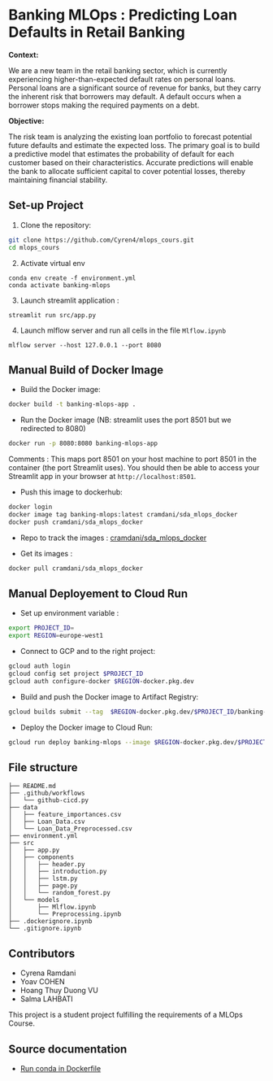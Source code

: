 # Banking MLOps : Predicting Loan Defaults in Retail Banking

**Context:**

We are a new team in the retail banking sector, which is currently experiencing higher-than-expected default rates on personal loans. Personal loans are a significant source of revenue for banks, but they carry the inherent risk that borrowers may default. A default occurs when a borrower stops making the required payments on a debt.

**Objective:**

The risk team is analyzing the existing loan portfolio to forecast potential future defaults and estimate the expected loss. The primary goal is to build a predictive model that estimates the probability of default for each customer based on their characteristics. Accurate predictions will enable the bank to allocate sufficient capital to cover potential losses, thereby maintaining financial stability.


## Set-up Project 

1.  Clone the repository:

```bash
git clone https://github.com/Cyren4/mlops_cours.git
cd mlops_cours
```

2.  Activate virtual env
```shell
conda env create -f environment.yml
conda activate banking-mlops
```

3.  Launch streamlit application : 
```
streamlit run src/app.py
```

4. Launch mlflow server and run all cells in the file `Mlflow.ipynb`
```shell
mlflow server --host 127.0.0.1 --port 8080
```


## Manual Build of Docker Image 

- Build the Docker image: 
```bash
docker build -t banking-mlops-app .
```

- Run the Docker image (NB: streamlit uses the port 8501 but we redirected to 8080)
```bash
docker run -p 8080:8080 banking-mlops-app
```

Comments : This maps port 8501 on your host machine to port 8501 in the container (the port Streamlit uses). You should then be able to access your Streamlit app in your browser at ``http://localhost:8501``.

- Push this image to dockerhub: 
```bash
docker login 
docker image tag banking-mlops:latest cramdani/sda_mlops_docker
docker push cramdani/sda_mlops_docker  
```

- Repo to track the images : [cramdani/sda_mlops_docker](https://hub.docker.com/r/cramdani/sda_mlops_docker) 

- Get its images  : 
```bash
docker pull cramdani/sda_mlops_docker
```

## Manual Deployement to Cloud Run 

- Set up environment variable : 
```bash
export PROJECT_ID=
export REGION=europe-west1
```

- Connect to GCP and to the right project:
```bash
gcloud auth login
gcloud config set project $PROJECT_ID
gcloud auth configure-docker $REGION-docker.pkg.dev

```

- Build and push the Docker image to Artifact Registry:
```bash
gcloud builds submit --tag  $REGION-docker.pkg.dev/$PROJECT_ID/banking-mlops/mlops-app:latest
```

- Deploy the Docker image to Cloud Run:
```bash
gcloud run deploy banking-mlops --image $REGION-docker.pkg.dev/$PROJECT_ID/banking-mlops/mlops-app:latest --region $REGION
```


## File structure 
```
├── README.md
├── .github/workflows
│   └── github-cicd.py
├── data
│   ├── feature_importances.csv
│   ├── Loan_Data.csv
│   └── Loan_Data_Preprocessed.csv
├── environment.yml
├── src
│   ├── app.py
│   ├── components
│   │   ├── header.py
│   │   ├── introduction.py
│   │   ├── lstm.py
│   │   ├── page.py
│   │   └── random_forest.py
│   └── models
│       ├── Mlflow.ipynb
│       └── Preprocessing.ipynb
├── .dockerignore.ipynb
└── .gitignore.ipynb
```

## Contributors 
- Cyrena Ramdani
- Yoav COHEN
- Hoang Thuy Duong VU
- Salma LAHBATI



This project is a student project fulfilling the requirements of a MLOps Course.


## Source documentation
- [Run conda in Dockerfile](https://pythonspeed.com/articles/activate-conda-dockerfile/) 